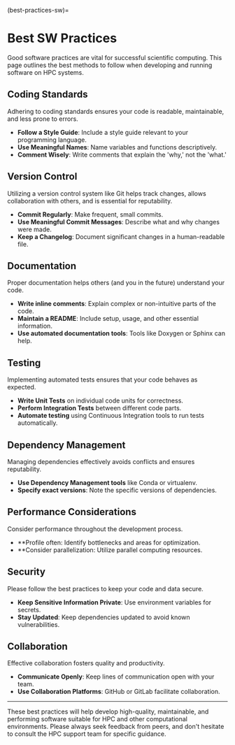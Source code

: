 (best-practices-sw)=
# Best SW Practices
Good software practices are vital for successful scientific computing. This page outlines the best methods to follow when developing and running software on HPC systems.


## Coding Standards

Adhering to coding standards ensures your code is readable, maintainable, and less prone to errors.

- **Follow a Style Guide**: Include a style guide relevant to your programming language.
- **Use Meaningful Names**: Name variables and functions descriptively.
- **Comment Wisely**: Write comments that explain the 'why,' not the 'what.'

## Version Control

Utilizing a version control system like Git helps track changes, allows collaboration with others, and is essential for reputability.

- **Commit Regularly**: Make frequent, small commits.
- **Use Meaningful Commit Messages**: Describe what and why changes were made.
- **Keep a Changelog**: Document significant changes in a human-readable file.

## Documentation

Proper documentation helps others (and you in the future) understand your code.

- **Write inline comments**: Explain complex or non-intuitive parts of the code.
- **Maintain a README**: Include setup, usage, and other essential information.
- **Use automated documentation tools**: Tools like Doxygen or Sphinx can help.

## Testing

Implementing automated tests ensures that your code behaves as expected.

- **Write Unit Tests** on individual code units for correctness.
- **Perform Integration Tests** between different code parts.
- **Automate testing** using Continuous Integration tools to run tests automatically.

## Dependency Management

Managing dependencies effectively avoids conflicts and ensures reputability.

- **Use Dependency Management tools** like Conda or virtualenv.
- **Specify exact versions**: Note the specific versions of dependencies.

## Performance Considerations

Consider performance throughout the development process.

- **Profile often: Identify bottlenecks and areas for optimization.
- **Consider parallelization: Utilize parallel computing resources.

## Security

Please follow the best practices to keep your code and data secure.

- **Keep Sensitive Information Private**: Use environment variables for secrets.
- **Stay Updated**: Keep dependencies updated to avoid known vulnerabilities.

## Collaboration

Effective collaboration fosters quality and productivity.

- **Communicate Openly**: Keep lines of communication open with your team.
- **Use Collaboration Platforms**: GitHub or GitLab facilitate collaboration.

---

These best practices will help develop high-quality, maintainable, and performing software suitable for HPC and other computational environments. Please always seek feedback from peers, and don't hesitate to consult the HPC support team for specific guidance.
